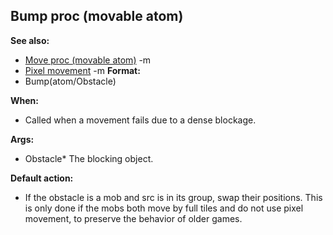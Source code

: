 ## Bump proc (movable atom)
**See also:**
*   [Move proc (movable atom)](/ref/atom/movable/proc/Move.md) -m
*   [Pixel movement](/ref/%7Bnotes%7D/pixel-movement.md) -m<!-- -->
**Format:**
*   Bump(atom/Obstacle)
<!-- -->
**When:**
*   Called when a movement fails due to a dense blockage.
<!-- -->
**Args:**
*   Obstacle* The blocking object.
<!-- -->
**Default action:**
*   If the obstacle is a mob and src is in its group, swap their
    positions. This is only done if the mobs both move by full tiles and
    do not use pixel movement, to preserve the behavior of older games.